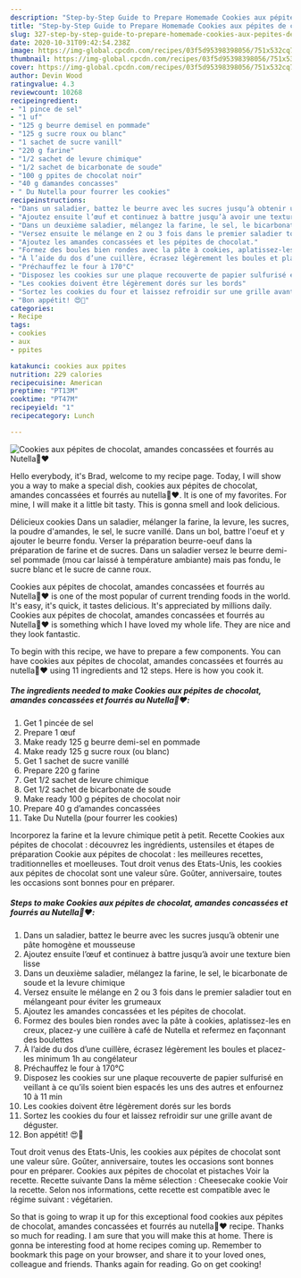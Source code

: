 ```yaml
---
description: "Step-by-Step Guide to Prepare Homemade Cookies aux pépites de chocolat, amandes concassées et fourrés au Nutella🍫❤️"
title: "Step-by-Step Guide to Prepare Homemade Cookies aux pépites de chocolat, amandes concassées et fourrés au Nutella🍫❤️"
slug: 327-step-by-step-guide-to-prepare-homemade-cookies-aux-pepites-de-chocolat-amandes-concassees-et-fourres-au-nutella
date: 2020-10-31T09:42:54.238Z
image: https://img-global.cpcdn.com/recipes/03f5d95398398056/751x532cq70/cookies-aux-pepites-de-chocolat-amandes-concassees-et-fourres-au-nutella🍫❤️-photo-principale-de-la-recette.jpg
thumbnail: https://img-global.cpcdn.com/recipes/03f5d95398398056/751x532cq70/cookies-aux-pepites-de-chocolat-amandes-concassees-et-fourres-au-nutella🍫❤️-photo-principale-de-la-recette.jpg
cover: https://img-global.cpcdn.com/recipes/03f5d95398398056/751x532cq70/cookies-aux-pepites-de-chocolat-amandes-concassees-et-fourres-au-nutella🍫❤️-photo-principale-de-la-recette.jpg
author: Devin Wood
ratingvalue: 4.3
reviewcount: 10268
recipeingredient:
- "1 pince de sel"
- "1 uf"
- "125 g beurre demisel en pommade"
- "125 g sucre roux ou blanc"
- "1 sachet de sucre vanill"
- "220 g farine"
- "1/2 sachet de levure chimique"
- "1/2 sachet de bicarbonate de soude"
- "100 g ppites de chocolat noir"
- "40 g damandes concasses"
- " Du Nutella pour fourrer les cookies"
recipeinstructions:
- "Dans un saladier, battez le beurre avec les sucres jusqu’à obtenir une pâte homogène et mousseuse"
- "Ajoutez ensuite l’œuf et continuez à battre jusqu’à avoir une texture bien lisse"
- "Dans un deuxième saladier, mélangez la farine, le sel, le bicarbonate de soude et la levure chimique"
- "Versez ensuite le mélange en 2 ou 3 fois dans le premier saladier tout en mélangeant pour éviter les grumeaux"
- "Ajoutez les amandes concassées et les pépites de chocolat."
- "Formez des boules bien rondes avec la pâte à cookies, aplatissez-les en creux, placez-y une cuillère à café de Nutella et refermez en façonnant des boulettes"
- "À l’aide du dos d’une cuillère, écrasez légèrement les boules et placez-les minimum 1h au congélateur"
- "Préchauffez le four à 170°C"
- "Disposez les cookies sur une plaque recouverte de papier sulfurisé en veillant à ce qu’ils soient bien espacés les uns des autres et enfournez 10 à 11 min"
- "Les cookies doivent être légèrement dorés sur les bords"
- "Sortez les cookies du four et laissez refroidir sur une grille avant de déguster."
- "Bon appétit! 😍🤤"
categories:
- Recipe
tags:
- cookies
- aux
- ppites

katakunci: cookies aux ppites 
nutrition: 229 calories
recipecuisine: American
preptime: "PT13M"
cooktime: "PT47M"
recipeyield: "1"
recipecategory: Lunch

---
```



![Cookies aux pépites de chocolat, amandes concassées et fourrés au Nutella🍫❤️](https://img-global.cpcdn.com/recipes/03f5d95398398056/751x532cq70/cookies-aux-pepites-de-chocolat-amandes-concassees-et-fourres-au-nutella🍫❤️-photo-principale-de-la-recette.jpg)

Hello everybody, it's Brad, welcome to my recipe page. Today, I will show you a way to make a special dish, cookies aux pépites de chocolat, amandes concassées et fourrés au nutella🍫❤️. It is one of my favorites. For mine, I will make it a little bit tasty. This is gonna smell and look delicious.

Délicieux cookies Dans un saladier, mélanger la farine, la levure, les sucres, la poudre d&#39;amandes, le sel, le sucre vanillé. Dans un bol, battre l&#39;oeuf et y ajouter le beurre fondu. Verser la préparation beurre-oeuf dans la préparation de farine et de sucres. Dans un saladier versez le beurre demi-sel pommade (mou car laissé à température ambiante) mais pas fondu, le sucre blanc et le sucre de canne roux.

Cookies aux pépites de chocolat, amandes concassées et fourrés au Nutella🍫❤️ is one of the most popular of current trending foods in the world. It's easy, it's quick, it tastes delicious. It's appreciated by millions daily. Cookies aux pépites de chocolat, amandes concassées et fourrés au Nutella🍫❤️ is something which I have loved my whole life. They are nice and they look fantastic.


To begin with this recipe, we have to prepare a few components. You can have cookies aux pépites de chocolat, amandes concassées et fourrés au nutella🍫❤️ using 11 ingredients and 12 steps. Here is how you cook it.

<!--inarticleads1-->

##### The ingredients needed to make Cookies aux pépites de chocolat, amandes concassées et fourrés au Nutella🍫❤️:

1. Get 1 pincée de sel
1. Prepare 1 œuf
1. Make ready 125 g beurre demi-sel en pommade
1. Make ready 125 g sucre roux (ou blanc)
1. Get 1 sachet de sucre vanillé
1. Prepare 220 g farine
1. Get 1/2 sachet de levure chimique
1. Get 1/2 sachet de bicarbonate de soude
1. Make ready 100 g pépites de chocolat noir
1. Prepare 40 g d’amandes concassées
1. Take  Du Nutella (pour fourrer les cookies)


Incorporez la farine et la levure chimique petit à petit. Recette Cookies aux pépites de chocolat : découvrez les ingrédients, ustensiles et étapes de préparation Cookie aux pépites de chocolat : les meilleures recettes, traditionnelles et moelleuses. Tout droit venus des Etats-Unis, les cookies aux pépites de chocolat sont une valeur sûre. Goûter, anniversaire, toutes les occasions sont bonnes pour en préparer. 

<!--inarticleads2-->

##### Steps to make Cookies aux pépites de chocolat, amandes concassées et fourrés au Nutella🍫❤️:

1. Dans un saladier, battez le beurre avec les sucres jusqu’à obtenir une pâte homogène et mousseuse
1. Ajoutez ensuite l’œuf et continuez à battre jusqu’à avoir une texture bien lisse
1. Dans un deuxième saladier, mélangez la farine, le sel, le bicarbonate de soude et la levure chimique
1. Versez ensuite le mélange en 2 ou 3 fois dans le premier saladier tout en mélangeant pour éviter les grumeaux
1. Ajoutez les amandes concassées et les pépites de chocolat.
1. Formez des boules bien rondes avec la pâte à cookies, aplatissez-les en creux, placez-y une cuillère à café de Nutella et refermez en façonnant des boulettes
1. À l’aide du dos d’une cuillère, écrasez légèrement les boules et placez-les minimum 1h au congélateur
1. Préchauffez le four à 170°C
1. Disposez les cookies sur une plaque recouverte de papier sulfurisé en veillant à ce qu’ils soient bien espacés les uns des autres et enfournez 10 à 11 min
1. Les cookies doivent être légèrement dorés sur les bords
1. Sortez les cookies du four et laissez refroidir sur une grille avant de déguster.
1. Bon appétit! 😍🤤


Tout droit venus des Etats-Unis, les cookies aux pépites de chocolat sont une valeur sûre. Goûter, anniversaire, toutes les occasions sont bonnes pour en préparer. Cookies aux pépites de chocolat et pistaches Voir la recette. Recette suivante Dans la même sélection : Cheesecake cookie Voir la recette. Selon nos informations, cette recette est compatible avec le régime suivant : végétarien. 

So that is going to wrap it up for this exceptional food cookies aux pépites de chocolat, amandes concassées et fourrés au nutella🍫❤️ recipe. Thanks so much for reading. I am sure that you will make this at home. There is gonna be interesting food at home recipes coming up. Remember to bookmark this page on your browser, and share it to your loved ones, colleague and friends. Thanks again for reading. Go on get cooking!
